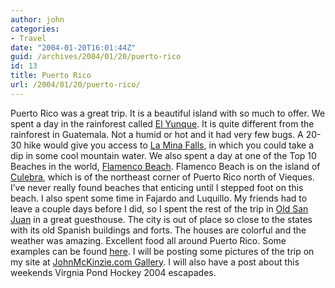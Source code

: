 ```yaml
---
author: john
categories:
- Travel
date: "2004-01-20T16:01:44Z"
guid: /archives/2004/01/20/puerto-rico
id: 13
title: Puerto Rico
url: /2004/01/20/puerto-rico/
---
```


Puerto Rico was a great trip. It is a beautiful island with so much to offer. We spent a day in the rainforest called [El Yunque](http://www.southernregion.fs.fed.us/caribbean/). It is quite different from the rainforest in Guatemala. Not a humid or hot and it had very few bugs. A 20-30 hike would give you access to [La Mina Falls](http://cruises.about.com/library/pictures/mariner/blelyunque07.htm), in which you could take a dip in some cool mountain water. We also spent a day at one of the Top 10 Beaches in the world, [Flamenco Beach](http://www.culebrabeachrental.com/). Flamenco Beach is on the island of [Culebra](http://www.culebra.org/), which is of the northeast corner of Puerto Rico north of Vieques. I&#8217;ve never really found beaches that enticing until I stepped foot on this beach. I also spent some time in Fajardo and Luquillo. My friends had to leave a couple days before I did, so I spent the rest of the trip in [Old San Juan](http://welcome.topuertorico.org/city/sanjuan.shtml) in a great guesthouse. The city is out of place so close to the states with its old Spanish buildings and forts. The houses are colorful and the weather was amazing. Excellent food all around Puerto Rico. Some examples can be found [here](http://www.elboricua.com/recipes.html). I will be posting some pictures of the trip on my site at [JohnMcKinzie.com Gallery](/gallery/). I will also have a post about this weekends Virgnia Pond Hockey 2004 escapades.